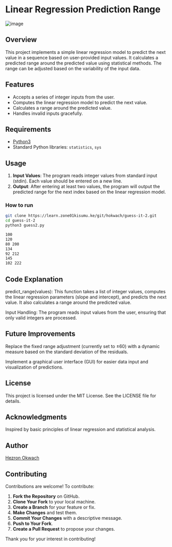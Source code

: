 # Linear Regression Prediction Range
![image](https://miro.medium.com/v2/resize:fit:626/1*QRu9hDVzyXIL3P0VTPlw3g.jpeg)

## Overview
This project implements a simple linear regression model to predict the next value in a sequence based on user-provided input values. It calculates a predicted range around the predicted value using statistical methods. The range can be adjusted based on the variability of the input data.

## Features
- Accepts a series of integer inputs from the user.
- Computes the linear regression model to predict the next value.
- Calculates a range around the predicted value.
- Handles invalid inputs gracefully.

## Requirements
- [Python3](https://www.google.com/url?sa=t&source=web&rct=j&opi=89978449&url=https://www.python.org/downloads/&ved=2ahUKEwi3ytnR_PSHAxVgRPEDHezOFvgQFnoECAgQAQ&usg=AOvVaw3VuYRIaaa-SL5nRa6pfny0)
- Standard Python libraries: `statistics`, `sys`

## Usage
1. **Input Values**: The program reads integer values from standard input (stdin). Each value should be entered on a new line.
2. **Output**: After entering at least two values, the program will output the predicted range for the next index based on the linear regression model.

### How to run 
```bash
git clone https://learn.zone01kisumu.ke/git/hokwach/guess-it-2.git
cd guess-it-2
python3 guess2.py
```
```bash
100
120
80 200
134
92 212
145
102 222
```
## Code Explanation

predict_range(values): This function takes a list of integer values, computes the linear regression parameters (slope and intercept), and predicts the next value. It also calculates a range around the predicted value.

Input Handling: The program reads input values from the user, ensuring that only valid integers are processed.

## Future Improvements

 Replace the fixed range adjustment (currently set to ±60) with a dynamic measure based on the standard deviation of the residuals.

Implement a graphical user interface (GUI) for easier data input and visualization of predictions.

## License
This project is licensed under the MIT License. See the LICENSE file for details. 

## Acknowledgments

Inspired by basic principles of linear regression and statistical analysis.

## Author
[Hezron Okwach](https://github.com/hezronokwach)

## Contributing
Contributions are welcome! To contribute:

1. **Fork the Repository** on GitHub.
2. **Clone Your Fork** to your local machine.
3. **Create a Branch** for your feature or fix.
4. **Make Changes** and test them.
5. **Commit Your Changes** with a descriptive message.
6. **Push to Your Fork**.
7. **Create a Pull Request** to propose your changes.

Thank you for your interest in contributing!

